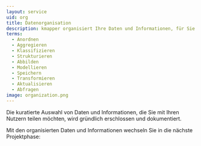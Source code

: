 ```yaml
---
layout: service
uid: org
title: Datenorganisation
description: kmapper organisiert Ihre Daten und Informationen, für Sie und Ihre Nutzer. 
terms: 
  - Anordnen
  - Aggregieren
  - Klassifizieren
  - Strukturieren
  - Abbilden
  - Modellieren
  - Speichern
  - Transformieren
  - Aktualisieren
  - Abfragen
image: organization.png
---
```


Die kuratierte Auswahl von Daten und Informationen, die Sie mit Ihren Nutzern teilen möchten, wird gründlich erschlossen und dokumentiert.

Mit den organisierten Daten und Informationen wechseln Sie in die nächste Projektphase:
